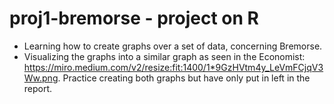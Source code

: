 # proj1-bremorse - project on R

- Learning how to create graphs over a set of data, concerning Bremorse.
- Visualizing the graphs into a similar graph as seen in the Economist: https://miro.medium.com/v2/resize:fit:1400/1*9GzHVtm4y_LeVmFCjqV3Ww.png. Practice creating both graphs but have only put in left in the report. 
